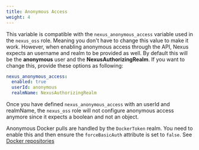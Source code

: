 ```yaml
---
title: Anonymous Access
weight: 4
---
```


This variable is compatible with the `nexus_anonymous_access` variable used in the `nexus_oss` role. Meaning you don't have to change this value to make it work. However, when enabling anonymous access through the API, Nexus expects an username and realm to be provided as well. By default this will be the **anonymous** user and the **NexusAuthorizingRealm**.
If you want to change this, provide these options as following:

```yaml {filename="group_vars/all.yml"}
nexus_anonymous_access:
  enabled: true
  userId: anonymous
  realmName: NexusAuthorizingRealm
```

Once you have defined `nexus_anonymous_access` with an userId and realmName, the `nexus_oss` role will not configure anonymous access anymore since it expects a boolean and not an object.

Anonymous Docker pulls are handled by the `DockerToken` realm. You need to enable this and then ensure the `forceBasicAuth` attribute is set to `false`. See [Docker repositories](/docs/config-api-role/repositories/#docker)
